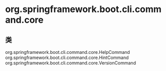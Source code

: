 # org.springframework.boot.cli.command.core

## 类

org.springframework.boot.cli.command.core.HelpCommand
org.springframework.boot.cli.command.core.HintCommand
org.springframework.boot.cli.command.core.VersionCommand




